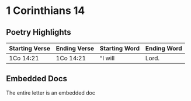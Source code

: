 # 1 Corinthians 14

## Poetry Highlights

| Starting Verse | Ending Verse | Starting Word | Ending Word |
| :--- | :--- | :--- | :--- |
| 1Co 14:21 | 1Co 14:21 | “I will | Lord. |

## Embedded Docs

The entire letter is an embedded doc

